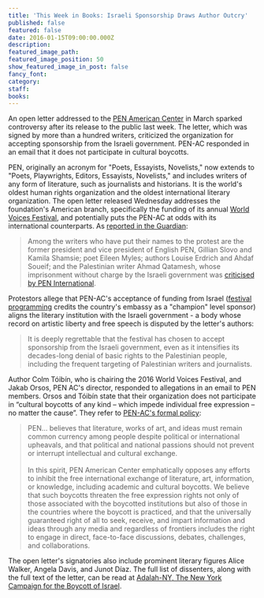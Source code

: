 ```yaml
---
title: 'This Week in Books: Israeli Sponsorship Draws Author Outcry'
published: false
featured: false
date: 2016-01-15T09:00:00.000Z
description:
featured_image_path:
featured_image_position: 50
show_featured_image_in_post: false
fancy_font:
category:
staff:
books:
---
```



An open letter addressed to the [PEN American Center](https://www.pen.org/) in March sparked controversy after its release to the public last week. The letter, which was signed by more than a hundred writers, criticized the organization for accepting sponsorship from the Israeli government. PEN-AC responded in an email that it does not participate in cultural boycotts.

PEN, originally an acronym for "Poets, Essayists, Novelists," now extends to "Poets, Playwrights, Editors, Essayists, Novelists," and includes writers of any form of literature, such as journalists and historians. It is the world's oldest human rights organization and the oldest international literary organization. The open letter released Wednesday addresses the foundation's American branch, specifically the funding of its annual [World Voices Festival](http://worldvoices.pen.org/), and potentially puts the PEN-AC at odds with its international counterparts. As [reported in the Guardian](http://www.theguardian.com/books/2016/apr/06/israeli-backing-for-new-york-festival-rejected-in-angry-letter-by-authors):

> Among the writers who have put their names to the protest are the former president and vice president of English PEN, Gillian Slovo and Kamila Shamsie; poet Eileen Myles; authors Louise Erdrich and Ahdaf Soueif; and the Palestinian writer Ahmad Qatamesh, whose imprisonment without charge by the Israeli government was [criticised by PEN International](https://www.pen.org/rapid-action/2011/05/25/writer-and-academic-detained-without-charge-0).

Protestors allege that PEN-AC's acceptance of funding from Israel ([festival programming](http://worldvoices.pen.org/2016-world-voices-supporters) credits the country's embassy as a "champion" level sponsor) aligns the literary institution with the Israeli government - a body whose record on artistic liberty and free speech is disputed by the letter's authors:

> It is deeply regrettable that the festival has chosen to accept sponsorship from the Israeli government, even as it intensifies its decades-long denial of basic rights to the Palestinian people, including the frequent targeting of Palestinian writers and journalists.

Author Colm T&oacute;ib&iacute;n, who is chairing the 2016 World Voices Festival, and Jakab Orsos, PEN AC's director, responded to allegations in an email to PEN members. Orsos and T&oacute;ib&iacute;n state that their organization does not participate in “cultural boycotts of any kind – which impede individual free expression – no matter the cause”. They refer to [PEN-AC's formal policy](http://www.pen.org/press-release/2007/06/22/pen-american-center-urges-rejection-academic-boycotts):

> PEN... believes that literature, works of art, and ideas must remain common currency among people despite political or international upheavals, and that political and national passions should not prevent or interrupt intellectual and cultural exchange.
> <br>
> <br>In this spirit, PEN American Center emphatically opposes any efforts to inhibit the free international exchange of literature, art, information, or knowledge, including academic and cultural boycotts. We believe that such boycotts threaten the free expression rights not only of those associated with the boycotted institutions but also of those in the countries where the boycott is practiced, and that the universally guaranteed right of all to seek, receive, and impart information and ideas through any media and regardless of frontiers includes the right to engage in direct, face-to-face discussions, debates, challenges, and collaborations.

The open letter's signatories also include prominent literary figures Alice Walker, Angela Davis, and Junot D&iacute;az. The full list of dissenters, along with the full text of the letter, can be read at [Adalah-NY, The New York Campaign for the Boycott of Israel](https://adalahny.org/web-action/1376/letter-pen-american-center-don-t-partner-israeli-government).

&nbsp;

&nbsp;